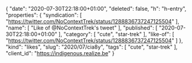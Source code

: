 {
  "date": "2020-07-30T22:18:00+01:00",
  "deleted": false,
  "h": "h-entry",
  "properties": {
    "syndication": [
      "https://twitter.com/NoContextTrek/status/1288836737247125504"
    ],
    "name": [
      "Like of @NoContextTrek's tweet"
    ],
    "published": [
      "2020-07-30T22:18:00+01:00"
    ],
    "category": [
      "cute",
      "star-trek"
    ],
    "like-of": [
      "https://twitter.com/NoContextTrek/status/1288836737247125504"
    ]
  },
  "kind": "likes",
  "slug": "2020/07/cia8y",
  "tags": [
    "cute",
    "star-trek"
  ],
  "client_id": "https://indigenous.realize.be"
}
